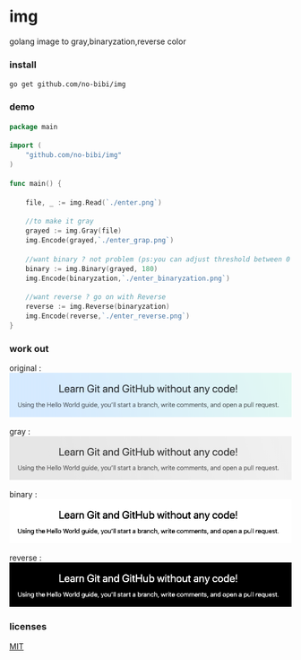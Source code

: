 # img
golang image to gray,binaryzation,reverse color


### install

```code
go get github.com/no-bibi/img
```

### demo

```go
package main

import (
	"github.com/no-bibi/img"
)

func main() {

	file, _ := img.Read(`./enter.png`)

	//to make it gray
	grayed := img.Gray(file)
	img.Encode(grayed,`./enter_grap.png`)

	//want binary ? not problem (ps:you can adjust threshold between 0 - 255)
	binary := img.Binary(grayed, 180)
	img.Encode(binaryzation,`./enter_binaryzation.png`)

	//want reverse ? go on with Reverse
	reverse := img.Reverse(binaryzation)
	img.Encode(reverse,`./enter_reverse.png`)
}
```

### work out
<p>original : <img src="source/enter.png"></p>
<p>gray : <img src="build/enter_grap.png"></p>
<p>binary : <img src="build/enter_binaryzation.png"></p>
<p>reverse : <img src="build/enter_reverse.png"></p>


### licenses

[MIT](http://opensource.org/licenses/MIT)


